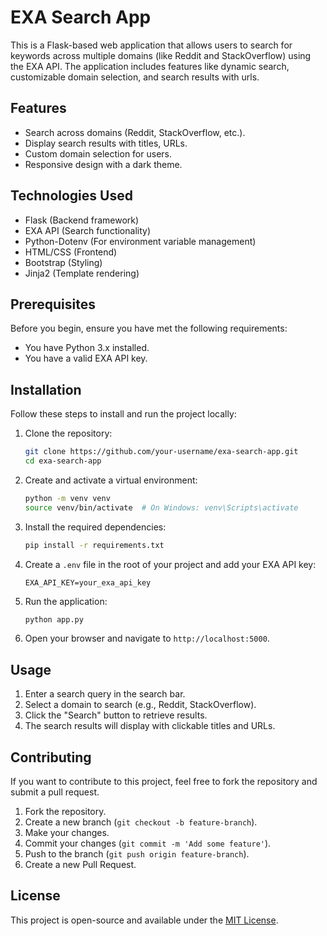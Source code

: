 # EXA Search App

This is a Flask-based web application that allows users to search for keywords across multiple domains (like Reddit and StackOverflow) using the EXA API. The application includes features like dynamic search, customizable domain selection, and search results with urls.

## Features
- Search across domains (Reddit, StackOverflow, etc.).
- Display search results with titles, URLs.
- Custom domain selection for users.
- Responsive design with a dark theme.

## Technologies Used
- Flask (Backend framework)
- EXA API (Search functionality)
- Python-Dotenv (For environment variable management)
- HTML/CSS (Frontend)
- Bootstrap (Styling)
- Jinja2 (Template rendering)

## Prerequisites

Before you begin, ensure you have met the following requirements:
- You have Python 3.x installed.
- You have a valid EXA API key.

## Installation

Follow these steps to install and run the project locally:

1. Clone the repository:

    ```bash
    git clone https://github.com/your-username/exa-search-app.git
    cd exa-search-app
    ```

2. Create and activate a virtual environment:

    ```bash
    python -m venv venv
    source venv/bin/activate  # On Windows: venv\Scripts\activate
    ```

3. Install the required dependencies:

    ```bash
    pip install -r requirements.txt
    ```

4. Create a `.env` file in the root of your project and add your EXA API key:

    ```
    EXA_API_KEY=your_exa_api_key
    ```

5. Run the application:

    ```bash
    python app.py
    ```

6. Open your browser and navigate to `http://localhost:5000`.

## Usage

1. Enter a search query in the search bar.
2. Select a domain to search (e.g., Reddit, StackOverflow).
3. Click the "Search" button to retrieve results.
4. The search results will display with clickable titles and URLs.


## Contributing

If you want to contribute to this project, feel free to fork the repository and submit a pull request.

1. Fork the repository.
2. Create a new branch (`git checkout -b feature-branch`).
3. Make your changes.
4. Commit your changes (`git commit -m 'Add some feature'`).
5. Push to the branch (`git push origin feature-branch`).
6. Create a new Pull Request.

## License

This project is open-source and available under the [MIT License](LICENSE).
